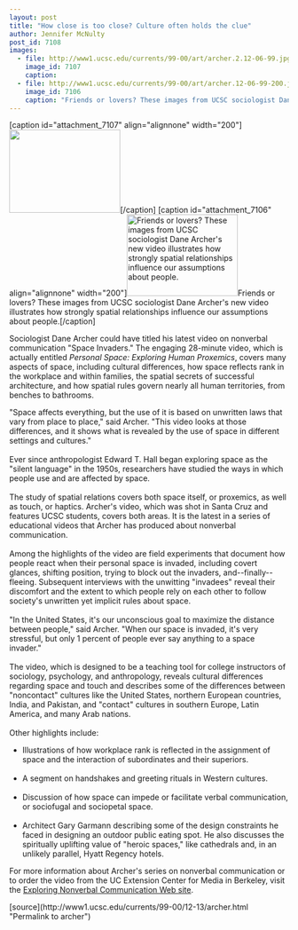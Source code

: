 ```yaml
---
layout: post
title: "How close is too close? Culture often holds the clue"
author: Jennifer McNulty
post_id: 7108
images:
  - file: http://www1.ucsc.edu/currents/99-00/art/archer.2.12-06-99.jpg
    image_id: 7107
    caption: 
  - file: http://www1.ucsc.edu/currents/99-00/art/archer.12-06-99-200.jpg
    image_id: 7106
    caption: "Friends or lovers? These images from UCSC sociologist Dane Archer's new video illustrates how strongly spatial relationships influence our assumptions about people."
---
```


[caption id="attachment_7107" align="alignnone" width="200"]<a href="http://localhost/mysite/wp-content/uploads/1999/12/archer.2.12-06-99.jpg"><img class="size-full wp-image-7107" src="http://localhost/mysite/wp-content/uploads/1999/12/archer.2.12-06-99.jpg" alt="" width="200" height="150" /></a>[/caption]
[caption id="attachment_7106" align="alignnone" width="200"]<a href="http://localhost/mysite/wp-content/uploads/1999/12/archer.12-06-99-200.jpg"><img class="size-full wp-image-7106" src="http://localhost/mysite/wp-content/uploads/1999/12/archer.12-06-99-200.jpg" alt="Friends or lovers? These images from UCSC sociologist Dane Archer's new video illustrates how strongly spatial relationships influence our assumptions about people." width="200" height="147" /></a>Friends or lovers? These images from UCSC sociologist Dane Archer's new video illustrates how strongly spatial relationships influence our assumptions about people.[/caption]
<p>
  Sociologist Dane Archer could have titled his latest video on nonverbal communication "Space Invaders." The engaging 28-minute video, which is actually entitled <i>Personal Space: Exploring Human Proxemics</i>, covers many aspects of space, including cultural differences, how space reflects rank in the workplace and within families, the spatial secrets of successful architecture, and how spatial rules govern nearly all human territories, from benches to bathrooms.
</p>"Space affects everything, but the use of it is based on unwritten laws that vary from place to place," said Archer. "This video looks at those differences, and it shows what is revealed by the use of space in different settings and cultures."<br>
<br>
Ever since anthropologist Edward T. Hall began exploring space as the "silent language" in the 1950s, researchers have studied the ways in which people use and are affected by space.<br>
<br>
The study of spatial relations covers both space itself, or proxemics, as well as touch, or haptics. Archer's video, which was shot in Santa Cruz and features UCSC students, covers both areas. It is the latest in a series of educational videos that Archer has produced about nonverbal communication.<br>
<br>
Among the highlights of the video are field experiments that document how people react when their personal space is invaded, including covert glances, shifting position, trying to block out the invaders, and--finally--fleeing. Subsequent interviews with the unwitting "invadees" reveal their discomfort and the extent to which people rely on each other to follow society's unwritten yet implicit rules about space.<br>
<br>
"In the United States, it's our unconscious goal to maximize the distance between people," said Archer. "When our space is invaded, it's very stressful, but only 1 percent of people ever say anything to a space invader."<br>
<br>
The video, which is designed to be a teaching tool for college instructors of sociology, psychology, and anthropology, reveals cultural differences regarding space and touch and describes some of the differences between "noncontact" cultures like the United States, northern European countries, India, and Pakistan, and "contact" cultures in southern Europe, Latin America, and many Arab nations.<br>
<br>
Other highlights include:
<ul>
  <li>Illustrations of how workplace rank is reflected in the assignment of space and the interaction of subordinates and their superiors.<br>
    <br>
  </li>
  <li>A segment on handshakes and greeting rituals in Western cultures.<br>
    <br>
  </li>
  <li>Discussion of how space can impede or facilitate verbal communication, or sociofugal and sociopetal space.<br>
    <br>
  </li>
  <li>Architect Gary Garmann describing some of the design constraints he faced in designing an outdoor public eating spot. He also discusses the spiritually uplifting value of "heroic spaces," like cathedrals and, in an unlikely parallel, Hyatt Regency hotels.
  </li>
</ul>
<p>
  For more information about Archer's series on nonverbal communication or to order the video from the UC Extension Center for Media in Berkeley, visit the <a href="http://zzyx.ucsc.edu/~archer">Exploring Nonverbal Communication Web site</a>.
</p>
<p>

</p>
[source](http://www1.ucsc.edu/currents/99-00/12-13/archer.html "Permalink to archer")
